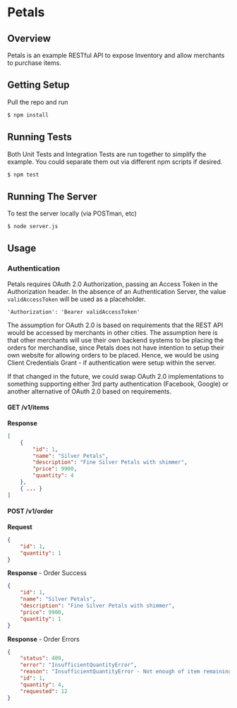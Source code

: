 # Petals

## Overview
Petals is an example RESTful API to expose Inventory and allow merchants to purchase items.

## Getting Setup

Pull the repo and run

```bash
$ npm install
```

## Running Tests

Both Unit Tests and Integration Tests are run together to simplify the example.  You could separate them out via
different npm scripts if desired.

```bash
$ npm test
```

## Running The Server

To test the server locally (via POSTman, etc)

```bash
$ node server.js
```

## Usage

### Authentication
Petals requires OAuth 2.0 Authorization, passing an Access Token in the Authorization header.  In the absence of an Authentication Server, the value `validAccessToken` will be used as a placeholder.
```
'Authorization': 'Bearer validAccessToken'
```

The assumption for OAuth 2.0 is based on requirements that the REST API would be accessed by merchants in other cities.  The assumption here is that other merchants will use their own backend systems to be placing the orders for merchandise, since Petals does not have intention to setup their own website for allowing orders to be placed.  Hence, we would be using Client Credentials Grant - if authentication were setup within the server.  

If that changed in the future, we could swap OAuth 2.0 implementations to something supporting either 3rd party authentication (Facebook, Google) or another alternative of OAuth 2.0 based on requirements.

#### GET /v1/items
**Response**
```json
[
    {
        "id": 1,
        "name": "Silver Petals",
        "description": "Fine Silver Petals with shimmer",
        "price": 9900,
        "quantity": 4
    },
    { ... }
]
```

#### POST /v1/order
**Request**
```json
{
    "id": 1,
    "quantity": 1
}
```
**Response** - Order Success
```json
{
    "id": 1,
    "name": "Silver Petals",
    "description": "Fine Silver Petals with shimmer",
    "price": 9900,
    "quantity": 1
}
```
**Response** - Order Errors
```json
{
    "status": 409,
    "error": "InsufficientQuantityError",
    "reason": "InsufficientQuantityError - Not enough of item remaining to fulfill request",
    "id": 1,
    "quantity": 4,
    "requested": 12
}
```

